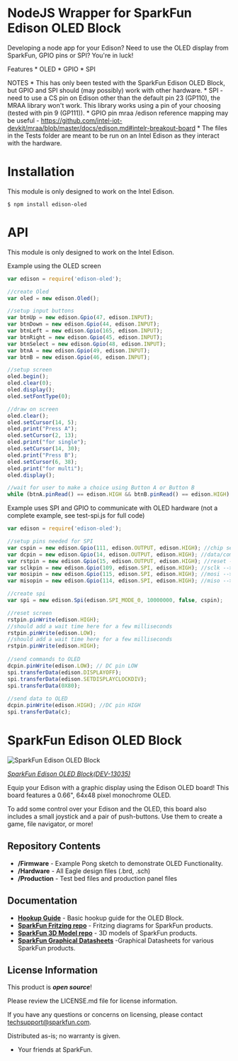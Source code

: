 NodeJS Wrapper for SparkFun Edison OLED Block
=============================================

Developing a node app for your Edison? Need to use the OLED display from SparkFun, GPIO pins or SPI? You're in luck! 

Features
	* OLED 
	* GPIO
	* SPI

NOTES
	* This has only been tested with the SparkFun Edison OLED Block, but GPIO and SPI should (may possibly) work with other hardware.
	* SPI - need to use a CS pin on Edison other than the default pin 23 (GP110), the MRAA library won't work. This library works using a pin of your choosing (tested with pin 9 (GP111)). 
	* GPIO pin mraa /edison reference mapping may be useful - https://github.com/intel-iot-devkit/mraa/blob/master/docs/edison.md#intelr-breakout-board
	* The files in the Tests folder are meant to be run on an Intel Edison as they interact with the hardware.

Installation
============
This module is only designed to work on the Intel Edison.

```
$ npm install edison-oled
```

API
============
This module is only designed to work on the Intel Edison.

Example using the OLED screen

```javascript
var edison = require('edison-oled');

//create Oled
var oled = new edison.Oled();

//setup input buttons
var btnUp = new edison.Gpio(47, edison.INPUT);
var btnDown = new edison.Gpio(44, edison.INPUT);
var btnLeft = new edison.Gpio(165, edison.INPUT);
var btnRight = new edison.Gpio(45, edison.INPUT);
var btnSelect = new edison.Gpio(48, edison.INPUT);
var btnA = new edison.Gpio(49, edison.INPUT);
var btnB = new edison.Gpio(46, edison.INPUT);

//setup screen
oled.begin();
oled.clear(0);
oled.display();
oled.setFontType(0);	

//draw on screen
oled.clear();
oled.setCursor(14, 5);
oled.print("Press A");
oled.setCursor(2, 13);
oled.print("for single");
oled.setCursor(14, 30);
oled.print("Press B");
oled.setCursor(6, 38);
oled.print("for multi");
oled.display();	

//wait for user to make a choice using Button A or Button B
while (btnA.pinRead() == edison.HIGH && btnB.pinRead() == edison.HIGH) {}

```

Example uses SPI and GPIO to communicate with OLED hardware (not a complete example, see test-spi.js for full code)

```javascript
var edison = require('edison-oled');

//setup pins needed for SPI
var cspin = new edison.Gpio(111, edison.OUTPUT, edison.HIGH); //chip select  --> edison_oled.c code uses 111 mraa uses 9
var dcpin = new edison.Gpio(14, edison.OUTPUT, edison.HIGH); //data/command --> edison_oled.c code uses 14 mraa uses 36
var rstpin = new edison.Gpio(15, edison.OUTPUT, edison.HIGH); //reset --> edison_oled.c code uses 15 mraa uses 48
var sclkpin = new edison.Gpio(109, edison.SPI, edison.HIGH); //sclk --> edison_oled.c code uses 109 mraa uses 10
var mosipin = new edison.Gpio(115, edison.SPI, edison.HIGH); //mosi --> edison_oled.c code uses 115 mraa uses 11
var misopin = new edison.Gpio(114, edison.SPI, edison.HIGH); //miso --> edison_oled.c code uses 114 mraa uses 24

//create spi
var spi = new edison.Spi(edison.SPI_MODE_0, 10000000, false, cspin);

//reset screen
rstpin.pinWrite(edison.HIGH);
//should add a wait time here for a few milliseconds
rstpin.pinWrite(edison.LOW);
//should add a wait time here for a few milliseconds
rstpin.pinWrite(edison.HIGH);
	
//send commands to OLED
dcpin.pinWrite(edison.LOW); // DC pin LOW
spi.transferData(edison.DISPLAYOFF);
spi.transferData(edison.SETDISPLAYCLOCKDIV);
spi.transferData(0X80);
	
//send data to OLED
dcpin.pinWrite(edison.HIGH); //DC pin HIGH
spi.transferData(c);

```

SparkFun Edison OLED Block
===========================

![SparkFun Edison OLED Block](https://cdn.sparkfun.com//assets/parts/1/0/0/3/6/13035-01.jpg)

[*SparkFun Edison OLED Block(DEV-13035)*](https://www.sparkfun.com/products/13035)

Equip your Edison with a graphic display using the Edison OLED board! This board features a 0.66", 64x48 pixel monochrome OLED.

To add some control over your Edison and the OLED, this board also includes a small joystick and a pair of push-buttons. Use them to create a game, file navigator, or more!

Repository Contents
-------------------
* **/Firmware** - Example Pong sketch to demonstrate OLED Functionality. 
* **/Hardware** - All Eagle design files (.brd, .sch)
* **/Production** - Test bed files and production panel files

Documentation
--------------
* **[Hookup Guide](https://learn.sparkfun.com/tutorials/sparkfun-blocks-for-intel-edison---oled-block)** - Basic hookup guide for the OLED Block.
* **[SparkFun Fritzing repo](https://github.com/sparkfun/Fritzing_Parts)** - Fritzing diagrams for SparkFun products.
* **[SparkFun 3D Model repo](https://github.com/sparkfun/3D_Models)** - 3D models of SparkFun products. 
* **[SparkFun Graphical Datasheets](https://github.com/sparkfun/Graphical_Datasheets)** -Graphical Datasheets for various SparkFun products.


License Information
-------------------

This product is _**open source**_! 

Please review the LICENSE.md file for license information. 

If you have any questions or concerns on licensing, please contact techsupport@sparkfun.com.

Distributed as-is; no warranty is given.

- Your friends at SparkFun.
